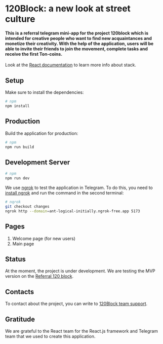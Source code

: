 # 120Block: a new look at street culture

#### This is a referral telegram mini-app for the project 120block which is intended for creative people who want to find new acquaintances and monetize their creativity. With the help of the application, users will be able to invite their friends to join the movement, complete tasks and receive the first Ton-coins. 

Look at the [React documentation](https://nextjs.org/docs) to learn more info about stack.

## Setup

Make sure to install the dependencies:

```bash
# npm
npm install
```

## Production

Build the application for production:

```bash
# npm
npm run build
```

## Development Server

[//]: # (Start the development server on `http://localhost:3002`:)

```bash
# npm
npm run dev
```

We use [ngrok](https://ngrok.com/) to test the application in Telegram. To do this, you need to [install ngrok](https://ngrok.com/docs/getting-started/) and run the command in the second terminal:
```bash
# nqrok
git checkout changes
ngrok http --domain=ant-logical-initially.ngrok-free.app 5173
```
## Pages

1. Welcome page (for new users)
2. Main page


## Status

At the moment, the project is under development. We are testing the MVP version on the [Referral 120 block](https://t.me/block_120bot/blockapp?startapp=rcZlIMXICd).

## Contacts

To contact about the project, you can write to [120Block team support](https://t.me/block_120sup).

## Gratitude

We are grateful to the React team for the React.js framework and Telegram team that we used to create this application.


